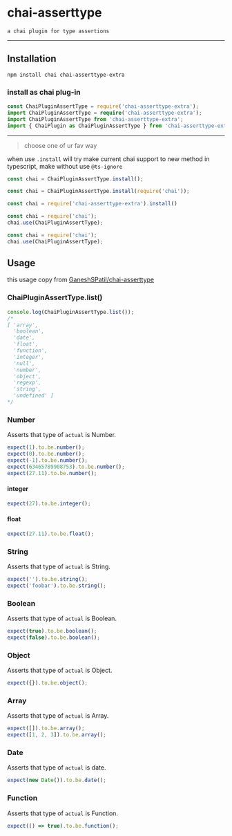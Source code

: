 
# chai-asserttype

    a chai plugin for type assertions

---

## Installation

```
npm install chai chai-asserttype-extra
```

### install as chai plug-in

```ts
const ChaiPluginAssertType = require('chai-asserttype-extra');
import ChaiPluginAssertType = require('chai-asserttype-extra');
import ChaiPluginAssertType from 'chai-asserttype-extra';
import { ChaiPlugin as ChaiPluginAssertType } from 'chai-asserttype-extra';
```

---

> choose one of ur fav way

when use `.install` will try make current chai support to new method in typescript, make without use `@ts-ignore`

```ts
const chai = ChaiPluginAssertType.install();
```

```ts
const chai = ChaiPluginAssertType.install(require('chai'));
```

```ts
const chai = require('chai-asserttype-extra').install()
```

```ts
const chai = require('chai');
chai.use(ChaiPluginAssertType);
```

```ts
const chai = require('chai');
chai.use(ChaiPluginAssertType);
```

## Usage

this usage copy from [GaneshSPatil/chai-asserttype](https://github.com/GaneshSPatil/chai-asserttype)

### ChaiPluginAssertType.list()

```ts
console.log(ChaiPluginAssertType.list());
/*
[ 'array',
  'boolean',
  'date',
  'float',
  'function',
  'integer',
  'null',
  'number',
  'object',
  'regexp',
  'string',
  'undefined' ]
*/
```

### Number
Asserts that type of `actual` is Number.

```ts
expect(1).to.be.number();
expect(0).to.be.number();
expect(-1).to.be.number();
expect(63465789908753).to.be.number();
expect(27.11).to.be.number();
```

#### integer

```ts
expect(27).to.be.integer();
```

#### float

```ts
expect(27.11).to.be.float();
```

### String
Asserts that type of `actual` is String.

```ts
expect('').to.be.string();
expect('foobar').to.be.string();
```

### Boolean
Asserts that type of `actual` is Boolean.

```ts
expect(true).to.be.boolean();
expect(false).to.be.boolean();
```

### Object
Asserts that type of `actual` is Object.

```ts
expect({}).to.be.object();
```

### Array
Asserts that type of `actual` is Array.

```ts
expect([]).to.be.array();
expect([1, 2, 3]).to.be.array();
```

### Date
Asserts that type of `actual` is date.

```ts
expect(new Date()).to.be.date();
```

### Function
Asserts that type of `actual` is Function.

```ts
expect(() => true).to.be.function();
```
